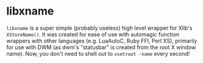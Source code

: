 libxname
========

``libxname`` is a super simple (probably useless) high level wrapper for Xlib's ``XStoreName()``. It was created for ease of use with automagic function wrappers with other languages (e.g. LuaAutoC, Ruby FFI, Perl XS), primarily for use with DWM (as dwm's "statusbar" is created from the root X window name). Now, you don't need to shell out to ``xsetroot -name`` every second!
